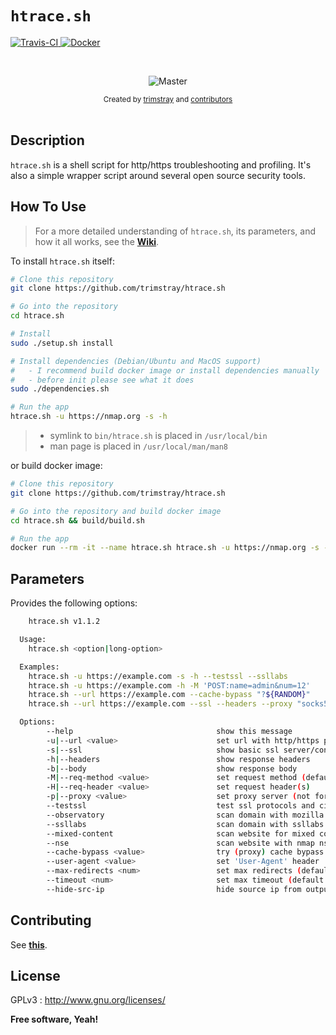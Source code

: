 <h1 align="left"><code>htrace.sh</code></h1>

<p align="left">
  <a href="https://travis-ci.org/trimstray/htrace.sh">
    <img src="https://travis-ci.org/trimstray/htrace.sh.svg?branch=master"
        alt="Travis-CI">
  </a>
  <a href="https://github.com/trimstray/htrace.sh/tree/master/build">
    <img src="https://img.shields.io/badge/Docker-Support-blue.svg"
        alt="Docker">
  </a>
</p>

<br>

<p align="center">
    <img src="https://github.com/trimstray/htrace.sh/blob/master/static/img/htrace.sh_preview.png"
        alt="Master">
</p>

<div align="center">
  <sub>Created by
  <a href="https://twitter.com/trimstray">trimstray</a> and
  <a href="https://github.com/trimstray/htrace.sh/graphs/contributors">
    contributors
  </a>
</div>

<br>

## Description

`htrace.sh` is a shell script for http/https troubleshooting and profiling. It's also a simple wrapper script around several open source security tools.

## How To Use

  > For a more detailed understanding of `htrace.sh`, its parameters, and how it all works, see the **[Wiki](https://github.com/trimstray/htrace.sh/wiki)**.

To install `htrace.sh` itself:

```bash
# Clone this repository
git clone https://github.com/trimstray/htrace.sh

# Go into the repository
cd htrace.sh

# Install
sudo ./setup.sh install

# Install dependencies (Debian/Ubuntu and MacOS support)
#   - I recommend build docker image or install dependencies manually
#   - before init please see what it does
sudo ./dependencies.sh

# Run the app
htrace.sh -u https://nmap.org -s -h
```

> * symlink to `bin/htrace.sh` is placed in `/usr/local/bin`
> * man page is placed in `/usr/local/man/man8`

or build docker image:

```bash
# Clone this repository
git clone https://github.com/trimstray/htrace.sh

# Go into the repository and build docker image
cd htrace.sh && build/build.sh

# Run the app
docker run --rm -it --name htrace.sh htrace.sh -u https://nmap.org -s -h
```

## Parameters

Provides the following options:

```bash
    htrace.sh v1.1.2

  Usage:
    htrace.sh <option|long-option>

  Examples:
    htrace.sh -u https://example.com -s -h --testssl --ssllabs
    htrace.sh -u https://example.com -h -M 'POST:name=admin&num=12'
    htrace.sh --url https://example.com --cache-bypass "?${RANDOM}"
    htrace.sh --url https://example.com --ssl --headers --proxy "socks5h://127.0.0.1:9501"

  Options:
        --help                                show this message
        -u|--url <value>                      set url with http/https protocol
        -s|--ssl                              show basic ssl server/connection parameters
        -h|--headers                          show response headers
        -b|--body                             show response body
        -M|--req-method <value>               set request method (default: GET)
        -H|--req-header <value>               set request header(s)
        -p|--proxy <value>                    set proxy server (not for external tools)
        --testssl                             test ssl protocols and ciphers with testssl.sh
        --observatory                         scan domain with mozilla observatory security tool
        --ssllabs                             scan domain with ssllabs security tool
        --mixed-content                       scan website for mixed content
        --nse                                 scan website with nmap nse library
        --cache-bypass <value>                try (proxy) cache bypass
        --user-agent <value>                  set 'User-Agent' header
        --max-redirects <num>                 set max redirects (default: 10)
        --timeout <num>                       set max timeout (default: 15)
        --hide-src-ip                         hide source ip from output
```

## Contributing

See **[this](CONTRIBUTING.md)**.

## License

GPLv3 : <http://www.gnu.org/licenses/>

**Free software, Yeah!**
